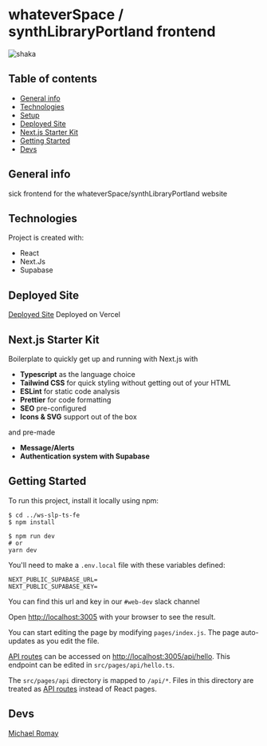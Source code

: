 # whateverSpace / synthLibraryPortland frontend

![shaka](https://theneoncove.com/wp-content/uploads/2019/06/Heart_Us-49555.jpg "shaka")

## Table of contents
* [General info](#general-info)
* [Technologies](#technologies)
* [Setup](#setup)
* [Deployed Site](#deployed-site)
* [Next.js Starter Kit](#next.js-starter-kit)
* [Getting Started](#getting-started)
* [Devs](#devs)

## General info
sick frontend for the whateverSpace/synthLibraryPortland website
	
## Technologies
Project is created with:
* React
* Next.Js
* Supabase

## Deployed Site

<a href='https://ws-slp-ts-fe.vercel.app/'>Deployed Site</a>
Deployed on Vercel

## Next.js Starter Kit
Boilerplate to quickly get up and running with Next.js with
- __Typescript__ as the language choice
- __Tailwind CSS__ for quick styling without getting out of your HTML
- __ESLint__ for static code analysis
- __Prettier__ for code formatting
- __SEO__ pre-configured
- __Icons & SVG__ support out of the box

and pre-made
- __Message/Alerts__ 
- __Authentication system with Supabase__

## Getting Started
To run this project, install it locally using npm:

```
$ cd ../ws-slp-ts-fe
$ npm install

$ npm run dev
# or
yarn dev
```

You'll need to make a  `.env.local` file with these variables defined:
```
NEXT_PUBLIC_SUPABASE_URL=
NEXT_PUBLIC_SUPABASE_KEY=
```
You can find this url and key in our `#web-dev` slack channel

Open [http://localhost:3005](http://localhost:3005) with your browser to see the result.

You can start editing the page by modifying `pages/index.js`. The page auto-updates as you edit the file.

[API routes](https://nextjs.org/docs/api-routes/introduction) can be accessed on [http://localhost:3005/api/hello](http://localhost:3005/api/hello). This endpoint can be edited in `src/pages/api/hello.ts`.

The `src/pages/api` directory is mapped to `/api/*`. Files in this directory are treated as [API routes](https://nextjs.org/docs/api-routes/introduction) instead of React pages.

## Devs
<a href='https://michaelromay.dev/'>Michael Romay</a>

